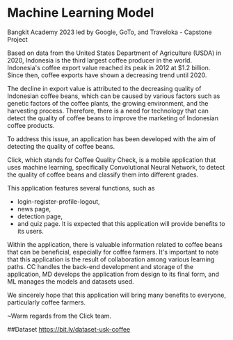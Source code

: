 # Machine Learning Model
Bangkit Academy 2023 led by Google, GoTo, and Traveloka - Capstone Project

Based on data from the United States Department of Agriculture (USDA) in 2020, Indonesia is the third largest coffee producer in the world. Indonesia's coffee export value reached its peak in 2012 at $1.2 billion. Since then, coffee exports have shown a decreasing trend until 2020.

The decline in export value is attributed to the decreasing quality of Indonesian coffee beans, which can be caused by various factors such as genetic factors of the coffee plants, the growing environment, and the harvesting process. Therefore, there is a need for technology that can detect the quality of coffee beans to improve the marketing of Indonesian coffee products.

To address this issue, an application has been developed with the aim of detecting the quality of coffee beans. 

Click, which stands for Coffee Quality Check, is a mobile application that uses machine learning, specifically Convolutional Neural Network, to detect the quality of coffee beans and classify them into different grades. 

This application features several functions, such as 
- login-register-profile-logout, 
- news page, 
- detection page, 
- and quiz page. 
It is expected that this application will provide benefits to its users.

Within the application, there is valuable information related to coffee beans that can be beneficial, especially for coffee farmers. It's important to note that this application is the result of collaboration among various learning paths. CC handles the back-end development and storage of the application, MD develops the application from design to its final form, and ML manages the models and datasets used. 

We sincerely hope that this application will bring many benefits to everyone, particularly coffee farmers.

~Warm regards from the Click team.

##Dataset
https://bit.ly/dataset-usk-coffee
